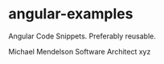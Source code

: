 angular-examples
================

Angular Code Snippets.  Preferably reusable.

Michael Mendelson
Software Architect xyz